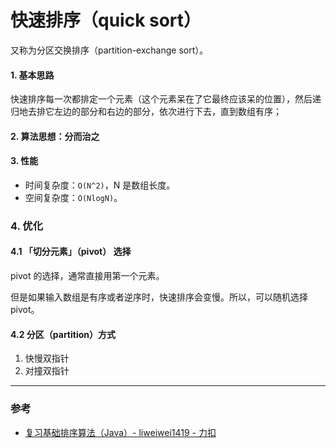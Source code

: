 # 快速排序（quick sort）

又称为分区交换排序（partition-exchange sort）。

#### 1. 基本思路

快速排序每一次都排定一个元素（这个元素呆在了它最终应该呆的位置），然后递归地去排它左边的部分和右边的部分，依次进行下去，直到数组有序；

#### 2. 算法思想：分而治之


#### 3. 性能

- 时间复杂度：`O(N^2)`，N 是数组长度。
- 空间复杂度：`O(NlogN)`。


### 4. 优化

#### 4.1 「切分元素」（pivot） 选择

pivot 的选择，通常直接用第一个元素。

但是如果输入数组是有序或者逆序时，快速排序会变慢。所以，可以随机选择 pivot。

#### 4.2 分区（partition）方式

1. 快慢双指针
2. 对撞双指针


---

### 参考

- [复习基础排序算法（Java）- liweiwei1419 - 力扣](https://leetcode-cn.com/problems/sort-an-array/solution/fu-xi-ji-chu-pai-xu-suan-fa-java-by-liweiwei1419/)
